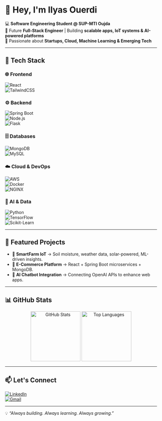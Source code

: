 # 👋 Hey, I'm Ilyas Ouerdi  

💻 **Software Engineering Student @ SUP-MTI Oujda**  
🚀 Future **Full-Stack Engineer** | Building **scalable apps, IoT systems & AI-powered platforms**  
🌱 Passionate about **Startups, Cloud, Machine Learning & Emerging Tech**  

---

## 🔧 Tech Stack  

### 🌐 Frontend  
![React](https://img.shields.io/badge/React-20232A?logo=react&logoColor=61DAFB&style=for-the-badge)  
![TailwindCSS](https://img.shields.io/badge/Tailwind_CSS-38B2AC?logo=tailwind-css&logoColor=white&style=for-the-badge)  

### ⚙️ Backend  
![Spring Boot](https://img.shields.io/badge/Spring_Boot-6DB33F?logo=spring-boot&logoColor=white&style=for-the-badge)  
![Node.js](https://img.shields.io/badge/Node.js-43853D?logo=node.js&logoColor=white&style=for-the-badge)  
![Flask](https://img.shields.io/badge/Flask-000000?logo=flask&logoColor=white&style=for-the-badge)  

### 🗄️ Databases  
![MongoDB](https://img.shields.io/badge/MongoDB-4EA94B?logo=mongodb&logoColor=white&style=for-the-badge)  
![MySQL](https://img.shields.io/badge/MySQL-005C84?logo=mysql&logoColor=white&style=for-the-badge)  

### ☁️ Cloud & DevOps  
![AWS](https://img.shields.io/badge/AWS-232F3E?logo=amazon-aws&logoColor=FF9900&style=for-the-badge)  
![Docker](https://img.shields.io/badge/Docker-2496ED?logo=docker&logoColor=white&style=for-the-badge)  
![NGINX](https://img.shields.io/badge/NGINX-009639?logo=nginx&logoColor=white&style=for-the-badge)  

### 🤖 AI & Data  
![Python](https://img.shields.io/badge/Python-3776AB?logo=python&logoColor=white&style=for-the-badge)  
![TensorFlow](https://img.shields.io/badge/TensorFlow-FF6F00?logo=tensorflow&logoColor=white&style=for-the-badge)  
![Scikit-Learn](https://img.shields.io/badge/scikit--learn-F7931E?logo=scikit-learn&logoColor=white&style=for-the-badge)  

---

## 🚀 Featured Projects  

- 🌱 **SmartFarm IoT** → Soil moisture, weather data, solar-powered, ML-driven insights.  
- 🛒 **E-Commerce Platform** → React + Spring Boot microservices + MongoDB.  
- 🤖 **AI Chatbot Integration** → Connecting OpenAI APIs to enhance web apps.  

---

## 📊 GitHub Stats  

<p align="center">
  <img src="https://github-readme-stats.vercel.app/api?username=ilyasOuerdi&show_icons=true&theme=radical" alt="GitHub Stats" height="165"/>
  <img src="https://github-readme-stats.vercel.app/api/top-langs/?username=ilyasOuerdi&layout=compact&theme=radical" alt="Top Languages" height="165"/>
</p>  

---

## 📫 Let's Connect  

[![LinkedIn](https://img.shields.io/badge/LinkedIn-0077B5?logo=linkedin&logoColor=white&style=for-the-badge)](https://linkedin.com/in/yourlinkedin)  
[![Gmail](https://img.shields.io/badge/Gmail-D14836?logo=gmail&logoColor=white&style=for-the-badge)](mailto:yourmail@gmail.com)  

---

💡 *“Always building. Always learning. Always growing.”*  
